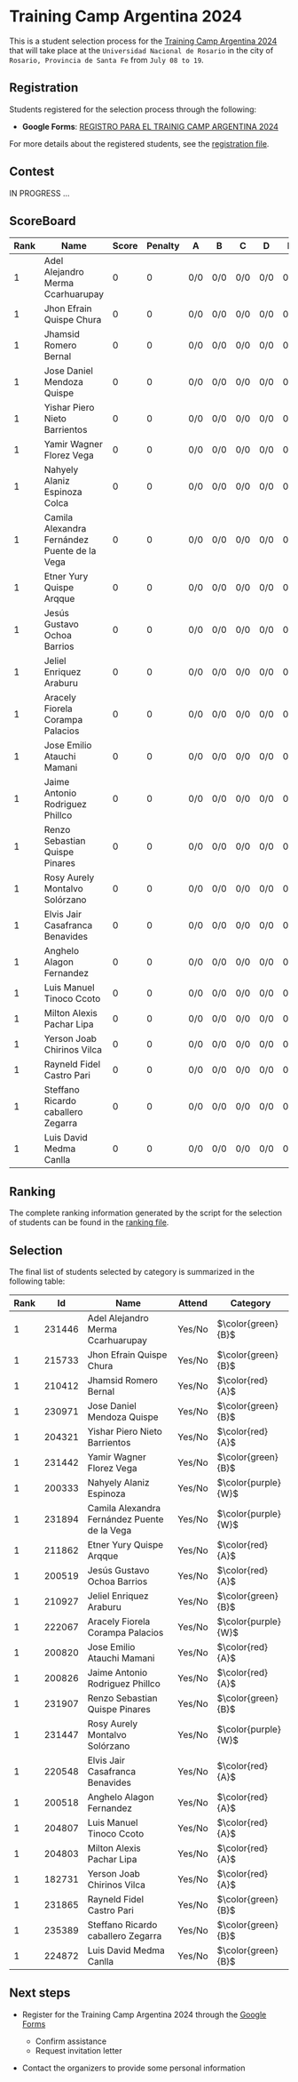 # Training Camp Argentina 2024

This is a student selection process for the [Training Camp Argentina 2024](https://www.pc-arg.com/tc-arg/more_info) that will take place at the `Universidad Nacional de Rosario` in the city of `Rosario, Provincia de Santa Fe` from `July 08 to 19`.

## Registration

Students registered for the selection process through the following:

- **Google Forms**: [REGISTRO PARA EL TRAINIG CAMP ARGENTINA 2024](https://docs.google.com/forms/d/1DBvFgVbH2CUVbbrm9XBCr9KXbFA4eMBG2294ybBhEmk/edit#responses)

For more details about the registered students, see the [registration file](registered.csv).

## Contest

IN PROGRESS ...

## ScoreBoard
| Rank | Name | Score| Penalty | A | B | C | D | E | F | G | H | I | J |
| - | - | - | - | - | - | - | - | - | - | - | - | - | - |
| 1 | Adel Alejandro Merma Ccarhuarupay | 0 | 0 | 0/0 | 0/0 | 0/0 | 0/0 | 0/0 | 0/0 | 0/0 | 0/0 | 0/0 | 0/0 |
| 1 | Jhon Efrain Quispe Chura | 0 | 0 | 0/0 | 0/0 | 0/0 | 0/0 | 0/0 | 0/0 | 0/0 | 0/0 | 0/0 | 0/0 |
| 1 | Jhamsid Romero Bernal | 0 | 0 | 0/0 | 0/0 | 0/0 | 0/0 | 0/0 | 0/0 | 0/0 | 0/0 | 0/0 | 0/0 |
| 1 | Jose Daniel Mendoza Quispe | 0 | 0 | 0/0 | 0/0 | 0/0 | 0/0 | 0/0 | 0/0 | 0/0 | 0/0 | 0/0 | 0/0 |
| 1 | Yishar Piero Nieto Barrientos | 0 | 0 | 0/0 | 0/0 | 0/0 | 0/0 | 0/0 | 0/0 | 0/0 | 0/0 | 0/0 | 0/0 |
| 1 | Yamir Wagner Florez Vega | 0 | 0 | 0/0 | 0/0 | 0/0 | 0/0 | 0/0 | 0/0 | 0/0 | 0/0 | 0/0 | 0/0 |
| 1 | Nahyely Alaniz Espinoza Colca | 0 | 0 | 0/0 | 0/0 | 0/0 | 0/0 | 0/0 | 0/0 | 0/0 | 0/0 | 0/0 | 0/0 |
| 1 | Camila Alexandra Fernández Puente de la Vega | 0 | 0 | 0/0 | 0/0 | 0/0 | 0/0 | 0/0 | 0/0 | 0/0 | 0/0 | 0/0 | 0/0 |
| 1 | Etner Yury Quispe Arqque | 0 | 0 | 0/0 | 0/0 | 0/0 | 0/0 | 0/0 | 0/0 | 0/0 | 0/0 | 0/0 | 0/0 |
| 1 | Jesús Gustavo Ochoa Barrios | 0 | 0 | 0/0 | 0/0 | 0/0 | 0/0 | 0/0 | 0/0 | 0/0 | 0/0 | 0/0 | 0/0 |
| 1 | Jeliel Enriquez Araburu | 0 | 0 | 0/0 | 0/0 | 0/0 | 0/0 | 0/0 | 0/0 | 0/0 | 0/0 | 0/0 | 0/0 |
| 1 | Aracely Fiorela Corampa Palacios | 0 | 0 | 0/0 | 0/0 | 0/0 | 0/0 | 0/0 | 0/0 | 0/0 | 0/0 | 0/0 | 0/0 |
| 1 | Jose Emilio Atauchi Mamani | 0 | 0 | 0/0 | 0/0 | 0/0 | 0/0 | 0/0 | 0/0 | 0/0 | 0/0 | 0/0 | 0/0 |
| 1 | Jaime Antonio Rodriguez Phillco | 0 | 0 | 0/0 | 0/0 | 0/0 | 0/0 | 0/0 | 0/0 | 0/0 | 0/0 | 0/0 | 0/0 |
| 1 | Renzo Sebastian Quispe Pinares | 0 | 0 | 0/0 | 0/0 | 0/0 | 0/0 | 0/0 | 0/0 | 0/0 | 0/0 | 0/0 | 0/0 |
| 1 | Rosy Aurely Montalvo Solórzano | 0 | 0 | 0/0 | 0/0 | 0/0 | 0/0 | 0/0 | 0/0 | 0/0 | 0/0 | 0/0 | 0/0 |
| 1 | Elvis Jair Casafranca Benavides | 0 | 0 | 0/0 | 0/0 | 0/0 | 0/0 | 0/0 | 0/0 | 0/0 | 0/0 | 0/0 | 0/0 |
| 1 | Anghelo Alagon Fernandez | 0 | 0 | 0/0 | 0/0 | 0/0 | 0/0 | 0/0 | 0/0 | 0/0 | 0/0 | 0/0 | 0/0 |
| 1 | Luis Manuel Tinoco Ccoto | 0 | 0 | 0/0 | 0/0 | 0/0 | 0/0 | 0/0 | 0/0 | 0/0 | 0/0 | 0/0 | 0/0 |
| 1 | Milton Alexis Pachar Lipa | 0 | 0 | 0/0 | 0/0 | 0/0 | 0/0 | 0/0 | 0/0 | 0/0 | 0/0 | 0/0 | 0/0 |
| 1 | Yerson Joab Chirinos Vilca | 0 | 0 | 0/0 | 0/0 | 0/0 | 0/0 | 0/0 | 0/0 | 0/0 | 0/0 | 0/0 | 0/0 |
| 1 | Rayneld Fidel Castro Pari | 0 | 0 | 0/0 | 0/0 | 0/0 | 0/0 | 0/0 | 0/0 | 0/0 | 0/0 | 0/0 | 0/0 |
| 1 | Steffano Ricardo caballero Zegarra | 0 | 0 | 0/0 | 0/0 | 0/0 | 0/0 | 0/0 | 0/0 | 0/0 | 0/0 | 0/0 | 0/0 |
| 1 | Luis David Medma Canlla | 0 | 0 | 0/0 | 0/0 | 0/0 | 0/0 | 0/0 | 0/0 | 0/0 | 0/0 | 0/0 | 0/0 |

## Ranking

The complete ranking information generated by the script for the selection of students can be found in the [ranking file](ranking.csv).

## Selection

The final list of students selected by category is summarized in the following table:

| Rank | Id | Name | Attend | Category |
| - | - | - | - | - |
| 1 | 231446 | Adel Alejandro Merma Ccarhuarupay | Yes/No | $\color{green}{B}$ |
| 1 | 215733 | Jhon Efrain Quispe Chura | Yes/No | $\color{green}{B}$ |
| 1 | 210412 | Jhamsid Romero Bernal | Yes/No | $\color{red}{A}$ |
| 1 | 230971 | Jose Daniel Mendoza Quispe | Yes/No | $\color{green}{B}$ |
| 1 | 204321 | Yishar Piero Nieto Barrientos | Yes/No | $\color{red}{A}$ |
| 1 | 231442 | Yamir Wagner Florez Vega | Yes/No | $\color{green}{B}$ |
| 1 | 200333 | Nahyely Alaniz Espinoza | Yes/No | $\color{purple}{W}$ |
| 1 | 231894 | Camila Alexandra Fernández Puente de la Vega | Yes/No | $\color{purple}{W}$ |
| 1 | 211862 | Etner Yury Quispe Arqque | Yes/No | $\color{red}{A}$ |
| 1 | 200519 | Jesús Gustavo Ochoa Barrios | Yes/No | $\color{red}{A}$ |
| 1 | 210927 | Jeliel Enriquez Araburu | Yes/No | $\color{green}{B}$ |
| 1 | 222067 | Aracely Fiorela Corampa Palacios | Yes/No | $\color{purple}{W}$ |
| 1 | 200820 | Jose Emilio Atauchi Mamani | Yes/No | $\color{red}{A}$ |
| 1 | 200826 | Jaime Antonio Rodriguez Phillco | Yes/No | $\color{red}{A}$ |
| 1 | 231907 | Renzo Sebastian Quispe Pinares | Yes/No | $\color{green}{B}$ |
| 1 | 231447 | Rosy Aurely Montalvo Solórzano | Yes/No | $\color{purple}{W}$ |
| 1 | 220548 | Elvis Jair Casafranca Benavides | Yes/No | $\color{red}{A}$ |
| 1 | 200518 | Anghelo Alagon Fernandez | Yes/No | $\color{red}{A}$ |
| 1 | 204807 | Luis Manuel Tinoco Ccoto | Yes/No | $\color{red}{A}$ |
| 1 | 204803 | Milton Alexis Pachar Lipa | Yes/No | $\color{red}{A}$ |
| 1 | 182731 | Yerson Joab Chirinos Vilca | Yes/No | $\color{red}{A}$ |
| 1 | 231865 | Rayneld Fidel Castro Pari | Yes/No | $\color{green}{B}$ |
| 1 | 235389 | Steffano Ricardo caballero Zegarra | Yes/No | $\color{green}{B}$ |
| 1 | 224872 | Luis David Medma Canlla | Yes/No | $\color{green}{B}$ |


## Next steps
- Register for the Training Camp Argentina 2024 through the [Google Forms](https://docs.google.com/forms/d/e/1FAIpQLSdLZTFTqlv4tptvv-tZQtWJkfWPlHRk6thsUQUUmtC8Hm4lDw/viewform)
  - Confirm assistance
  - Request invitation letter

- Contact the organizers to provide some personal information